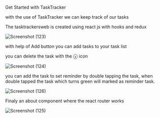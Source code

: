 Get Started with TaskTracker

with the use of TaskTracker we can keep track of our tasks

The tasktrackersweb is created using react js with hooks and redux

![Screenshot (123)](https://user-images.githubusercontent.com/81287953/202246538-4909bfd5-bc07-4861-9aa7-32467de5e0f2.png)

with help of Add button you can add tasks to your task list

you can delete the task with the ⓧ icon

![Screenshot (124)](https://user-images.githubusercontent.com/81287953/202246754-c0541663-8c22-40b6-a539-d6e724e30488.png)

you can add the task to set reminder by double tapping the task, when double tapped the task which turns green will marked as reminder task.

![Screenshot (126)](https://user-images.githubusercontent.com/81287953/202247878-883db8fc-b7d6-45ab-af9e-3b6689dcf900.png)

Finaly an about component where the react router works 

![Screenshot (125)](https://user-images.githubusercontent.com/81287953/202248079-8ca95fbc-4c4c-419c-a97a-187567a2dda7.png)


